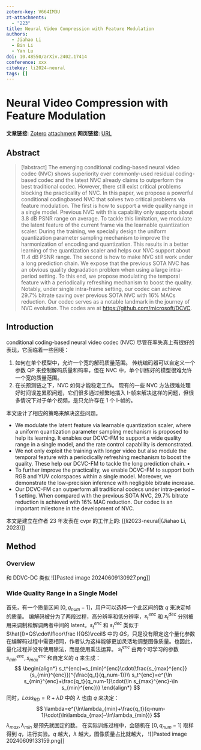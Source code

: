 ```yaml
---
zotero-key: V664IM3U
zt-attachments:
  - "223"
title: Neural Video Compression with Feature Modulation
authors:
  - Jiahao Li
  - Bin Li
  - Yan Lu
doi: 10.48550/arXiv.2402.17414
conference: xxx
citekey: li2024-neural
tags: []
---
```

# Neural Video Compression with Feature Modulation

**文章链接**: [Zotero](zotero://select/library/items/V664IM3U) [attachment](<file:///home/ilot/Zotero/storage/N4HNN8Z4/Li%20%E7%AD%89%20-%202024%20-%20Neural%20Video%20Compression%20with%20Feature%20Modulation.pdf>)
**网页链接**: [URL](http://arxiv.org/abs/2402.17414)
## Abstract

>[!abstract]
> The emerging conditional coding-based neural video codec (NVC) shows superiority over commonly-used residual coding-based codec and the latest NVC already claims to outperform the best traditional codec. However, there still exist critical problems blocking the practicality of NVC. In this paper, we propose a powerful conditional codingbased NVC that solves two critical problems via feature modulation. The first is how to support a wide quality range in a single model. Previous NVC with this capability only supports about 3.8 dB PSNR range on average. To tackle this limitation, we modulate the latent feature of the current frame via the learnable quantization scaler. During the training, we specially design the uniform quantization parameter sampling mechanism to improve the harmonization of encoding and quantization. This results in a better learning of the quantization scaler and helps our NVC support about 11.4 dB PSNR range. The second is how to make NVC still work under a long prediction chain. We expose that the previous SOTA NVC has an obvious quality degradation problem when using a large intra-period setting. To this end, we propose modulating the temporal feature with a periodically refreshing mechanism to boost the quality. Notably, under single intra-frame setting, our codec can achieve 29.7% bitrate saving over previous SOTA NVC with 16% MACs reduction. Our codec serves as a notable landmark in the journey of NVC evolution. The codes are at https://github.com/microsoft/DCVC.

## Introduction

conditional coding-based neural video codec (NVC) 尽管在率失真上有很好的表现，它面临着一些困境：

1. 如何在单个模型中，允许一个宽的解码质量范围。
    传统编码器可以自定义一个参数 QP 来控制解码质量和码率，但在 NVC 中，单个训练好的模型很难允许一个宽的质量范围。
2. 在长预测链之下，NVC 如何才能稳定工作。
   现有的一些 NVC 方法很难处理好时间误差累积问题，它们很多通过频繁地插入 I-帧来解决这样的问题，但很多情况下对于单个视频，是只允许存在 1 个 I-帧的。

本文设计了相应的策略来解决这些问题。

- We modulate the latent feature via learnable quantization scaler, where a uniform quantization parameter sampling mechanism is proposed to help its learning. It enables our DCVC-FM to support a wide quality range in a single model, and the rate control capability is demonstrated. 
- We not only exploit the training with longer video but also module the temporal feature with a periodically refreshing mechanism to boost the quality. These help our DCVC-FM to tackle the long prediction chain. •
- To further improve the practicality, we enable DCVC-FM to support both RGB and YUV colorspaces within a single model. Moreover, we demonstrate the low-precision inference with negligible bitrate increase. 
- Our DCVC-FM can outperform all traditional codecs under intra-period –1 setting. When compared with the previous SOTA NVC, 29.7% bitrate reduction is achieved with 16% MAC reduction. Our codec is an important milestone in the development of NVC.


本文是建立在作者 23 年发表在 cvpr 的工作上的: [[li2023-neural|(Jiahao Li, 2023)]]


## Method

### Overview
和 DDVC-DC 类似
![[Pasted image 20240609130927.png]]

### Wide Quality Range in a Single Model
首先，有一个质量区间 $[0,q_{num}-1]$，用户可以选择一个此区间的数 $q$ 来决定帧的质量。
编解码被分为了两段过程，高分辨率和低分辨率，$s_t^{enc}$ 和 $s_t^{dec}$ 分别被用来调制和解调两者中间的 latent。$s_t^{enc}$ 和 $s_t^{dec}$ 类似于 $\hat{I}=QS\cdot\lfloor\frac I{QS}\rceil$ 中的 $QS$，只是没有限定这个量化参数在编解码过程中需要相同，作者认为这样能够更加灵活地调整图像质量。也因此，量化过程并没有使用除法，而是使用乘法运算。
$s_t^{enc}$ 由两个可学习的参数 $s_{min}^{enc},s_{max}^{enc}$ 和自定义的 $q$ 来生成：
$$
\begin{align*}
s_t^{enc}=s_{min}^{enc}\cdot(\frac{s_{max}^{enc}}{s_{min}^{enc}})^{\frac{q_t}{q_num-1}}\\
s_t^{enc}=e^{\ln s_{min}^{enc}+\frac{q_t}{q_num-1}\cdot(\ln s_{max}^{enc}-\ln s_{min}^{enc})}
\end{align*}
$$
同时，$Loss_{RD}=R+\lambda D$ 中的 $\lambda$ 也由 $q$ 来决定：
$$
\lambda=e^{\ln\lambda_{min}+\frac{q_t}{q-num-1}\cdot(\ln\lambda_{max}-\ln\lambda_{min})}
$$
$\lambda_{max},\lambda_{min}$ 是预先就固定的数。
在实际训练过程中，会随机在 $[0,q_{num}-1]$ 取样得到 $q$，进行实验。$q$ 越大，$\lambda$ 越大，图像质量占比就越大，
![[Pasted image 20240609133159.png]]